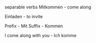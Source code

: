 separable verbs
Mitkommen - come along

Einladen - to invite

Prefix - Mit
Suffix - Kommen

I come along with you - Ich komme